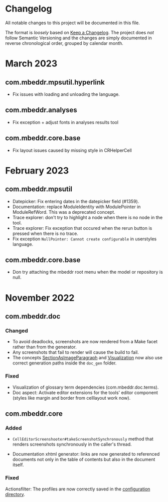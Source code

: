 # Changelog

All notable changes to this project will be documented in this file.

The format is _loosely_ based on [Keep a Changelog](https://keepachangelog.com/en/1.0.0/). The project does _not_ follow
Semantic Versioning and the changes are simply documented in reverse chronological order, grouped by calendar month.

# March 2023

## com.mbeddr.mpsutil.hyperlink

* Fix issues with loading and unloading the language.

## com.mbeddr.analyses

* Fix exception + adjust fonts in analyses results tool

## com.mbeddr.core.base

* Fix layout issues caused by missing style in CRHelperCell

# February 2023

## com.mbeddr.mpsutil

* Datepicker: Fix entering dates in the datepicker field (#1359).
* Documentation: replace ModuleIdentity with ModulePointer in ModuleRefWord. This was a deprecated concept.
* Trace explorer: don't try to highlight a node when there is no node in the tool.
* Trace explorer: Fix exception that occured when the rerun button is pressed when there is no trace.
* Fix exception `NullPointer: Cannot create configurable` in userstyles language.

## com.mbeddr.core.base

* Don try attaching the mbeddr root menu when the model or repository is null.

# November 2022

## com.mbeddr.doc

### Changed

* To avoid deadlocks, screenshots are now rendered from a Make facet rather than from the generator.
* Any screenshots that fail to render will cause the build to fail.
* The concepts [SectionAsImageParagraph](http://127.0.0.1:63320/node?ref=r%3A48b6c04c-173b-45da-963f-54fbbdb59cfc%28com.mbeddr.doc.self.structure%29%2F6416473402306197330)
  and [Visualization](http://127.0.0.1:63320/node?ref=r%3A5f7188a9-e7b4-4a2e-bef9-38d2cf379fdc%28com.mbeddr.doc.structure%29%2F2588579461812060090)
  now also use correct generation paths inside the `doc_gen` folder.

### Fixed
* Visualization of glossary term dependencies (com.mbeddr.doc.terms). 
* Doc aspect: Activate editor extensions for the tools' editor component (styles like margin and border from celllayout work now).

## com.mbeddr.core

### Added

* `CellEditorScreenshooter#takeScreenshotSynchronously` method that renders screenshots synchronously in the caller's
  thread.

* Documentation xhtml generator: links are now generated to referenced documents not only in the table of contents but also in the document itself.

### Fixed

Actionsfilter: The profiles are now correctly saved in the [configuration directory](https://www.jetbrains.com/help/mps/directories-used-by-the-ide-to-store-settings-caches-plugins-and-logs.html#config-directory).
